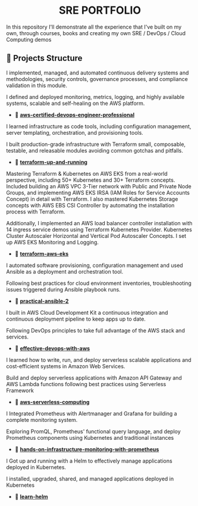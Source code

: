  <h1 align="center"> SRE PORTFOLIO </h1>

In this repository I'll demonstrate all the experience that I've built on my own, through courses, books and creating my own SRE / DevOps / Cloud Computing demos

## 🚀 Projects Structure

I implemented, managed, and automated continuous delivery systems and methodologies, security controls, governance processes, and compliance validation in this module.

I defined and deployed monitoring, metrics, logging, and highly available systems, scalable and self-healing on the AWS platform.

-   📂 [**aws\-certified\-devops\-engineer\-professional**](https://github.com/LuisCusihuaman/SRE/tree/master/aws-certified-devops-engineer-professional)

I learned infrastructure as code tools, including configuration management, server templating, orchestration, and provisioning tools.

I built production-grade infrastructure with Terraform small, composable, testable, and releasable modules avoiding common gotchas and pitfalls.

-   📂 [**terraform\-up\-and\-running**](https://github.com/LuisCusihuaman/SRE/tree/master/terraform-up-and-running)

Mastering Terraform & Kubernetes on AWS EKS from a real-world perspective, including 50+ Kubernetes and 30+ Terraform
concepts. Included building an AWS VPC 3-Tier network with
Public and Private Node Groups, and implementing AWS EKS IRSA (IAM Roles for Service Accounts Concept) in detail with
Terraform. I also mastered Kubernetes Storage concepts with AWS EBS CSI Controller by automating the installation
process with Terraform.

Additionally, I implemented an AWS load balancer controller installation with 14 ingress service demos using Terraform
Kubernetes Provider. Kubernetes Cluster Autoscaler Horizontal and Vertical Pod Autoscaler Concepts. I set up AWS EKS
Monitoring and Logging.

- 📂 [**terraform-aws-eks**](https://github.com/LuisCusihuaman/SRE/tree/master/terraform-aws-eks)

I automated software provisioning, configuration management and used Ansible as a deployment and orchestration tool.

Following best practices for cloud environment inventories, troubleshooting issues triggered during Ansible playbook runs.

-   📂 [**practical-ansible-2**](https://github.com/LuisCusihuaman/SRE/tree/master/practical-ansible-2)

I built in AWS Cloud Development Kit a continuous integration and continuous deployment pipeline to keep apps up to date.

Following DevOps principles to take full advantage of the AWS stack and services.

-   📂 [**effective-devops-with-aws**](https://github.com/LuisCusihuaman/SRE/tree/master/effective-devops-with-aws)

I learned how to write, run, and deploy serverless scalable applications and cost-efficient systems in Amazon Web Services.

Build and deploy serverless applications with Amazon API Gateway and AWS Lambda functions following best practices using Serverless Framework

-   📂 [**aws-serverless-computing**](https://github.com/LuisCusihuaman/SRE/tree/master/aws-serverless-computing)

I Integrated Prometheus with Alertmanager and Grafana for building a complete monitoring system.

Exploring PromQL, Prometheus' functional query language, and deploy Prometheus components using Kubernetes and traditional instances

-   📂 [**hands-on-infrastructure-monitoring-with-prometheus**](https://github.com/LuisCusihuaman/SRE/tree/master/hands-on-infrastructure-monitoring-with-prometheus)

I Got up and running with a Helm to effectively manage applications deployed in Kubernetes.

I installed, upgraded, shared, and managed applications deployed in Kubernetes

-   📂 [**learn-helm**](https://github.com/LuisCusihuaman/SRE/tree/master/learn-helm)
